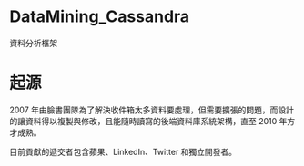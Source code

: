 # DataMining_Cassandra
資料分析框架

# 起源

2007 年由臉書團隊為了解決收件箱太多資料要處理，但需要擴張的問題，而設計的讓資料得以複製與修改，且能隨時讀寫的後端資料庫系統架構，直至 2010 年方才成熟。

目前貢獻的遞交者包含蘋果、LinkedIn、Twitter 和獨立開發者。


